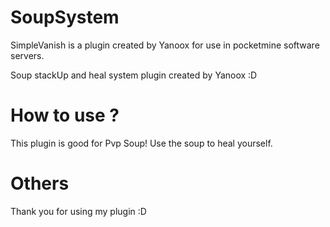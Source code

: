 SoupSystem
============

SimpleVanish is a plugin created by Yanoox for use in pocketmine software servers.

Soup stackUp and heal system plugin created by Yanoox :D 

How to use ?
============

This plugin is good for Pvp Soup! Use the soup to heal yourself.

Others
======

Thank you for using my plugin :D
